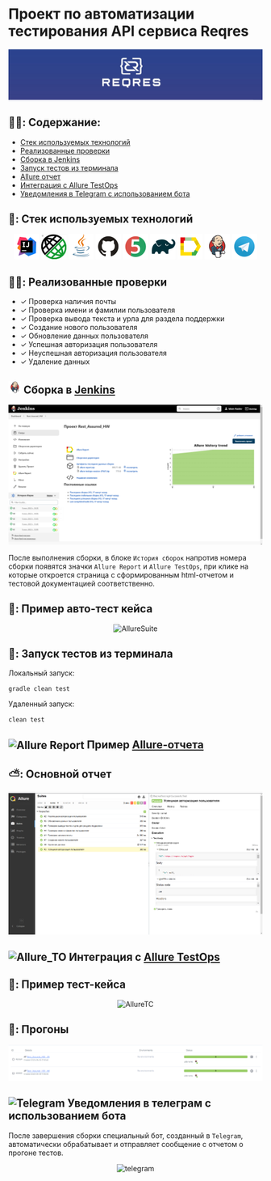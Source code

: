 # Проект по автоматизации тестирования API сервиса Reqres
<img  src="media/screens/reqresin.jpg">

## :man_student:: Содержание:

- <a href="#tools"> Стек используемых технологий</a>
- <a href="#checking"> Реализованные проверки</a>
- <a href="#jenkins"> Сборка в Jenkins</a>
- <a href="#console"> Запуск тестов из терминала</a>
- <a href="#allureReport"> Allure отчет</a>
- <a href="#allure"> Интеграция с Allure TestOps</a>
- <a href="#tg"> Уведомления в Telegram с использованием бота</a>

<a id="tools"></a>
## 🧰: Стек используемых технологий

<p align="center">
<a href="https://www.jetbrains.com/idea/"><img src="media/logo/Idea.svg" width="50" height="50"  alt="IDEA"/></a>
<a href="https://https://rest-assured.io/"><img src="media/logo/rest-assured.jpg" width="50" height="50"  alt="Rest-Assured"/></a>
<a href="https://www.java.com/"><img src="media/logo/Java.svg" width="50" height="50"  alt="Java"/></a>
<a href="https://github.com/"><img src="media/logo/GitHub.svg" width="50" height="50"  alt="Github"/></a>
<a href="https://junit.org/junit5/"><img src="media/logo/Junit5.svg" width="50" height="50"  alt="JUnit 5"/></a>
<a href="https://gradle.org/"><img src="media/logo/Gradle.svg" width="50" height="50"  alt="Gradle"/></a>
<a href="https://github.com/allure-framework/allure2"><img src="media/logo/Allure.svg" width="50" height="50"  alt="Allure"/></a>
<a href="https://www.jenkins.io/"><img src="media/logo/Jenkins.svg" width="50" height="50"  alt="Jenkins"/></a>
<a href="https://https://telegram.org/"><img src="media/logo/Telegram.svg" width="50" height="50"  alt="Telegram"/></a>
</p>

<a id="checking"></a>
## :male_detective:: Реализованные проверки

- ✓ Проверка наличия почты
- ✓ Проверка имени и фамилии пользователя 
- ✓ Проверка вывода текста и урла для раздела поддержки
- ✓ Создание нового пользователя
- ✓ Обновление данных пользователя
- ✓ Успешная авторизация пользователя
- ✓ Неуспешная авторизация пользователя
- ✓ Удаление данных

<a id="jenkins"></a>
## <img src="media/logo/Jenkins.svg" width="25" height="25"  alt="Jenkins"/></a> Сборка в <a target="_blank" href="https://jenkins.autotests.cloud/job/Rest_Api_Kurysheva/"> Jenkins </a>
<p align="center">
<a href="https://jenkins.autotests.cloud/job/Rest_Api_Kurysheva/"><img src="media/screens/Jenkins.png" alt="Jenkins1"/></a>
</p>
После выполнения сборки, в блоке <code>История сборок</code> напротив номера сборки появятся значки <code>Allure Report</code> и <code>Allure TestOps</code>, при клике на которые откроется страница с сформированным html-отчетом и тестовой документацией соответственно.


## 🧪: Пример авто-тест кейса
<p align="center">
<img title="AllureSuite" src="media/screens/AllureTC.jpg">
</p>

<a id="console"></a>
## :rocket:: Запуск тестов из терминала
Локальный запуск:
```
gradle clean test
```

Удаленный запуск:
```
clean test
```
<a id="allureReport"></a>
## <img width="4%" style="vertical-align:middle" title="Allure Report" src="media/logo/Allure.png"> </a> Пример <a target="_blank" href="https://jenkins.autotests.cloud/job/Rest_Api_Kurysheva/allure/"> Allure-отчета </a>
## ⛅: Основной отчет

<p align="center">
<img title="Allure Overview" src="media/screens/Allure.png">
</p>

<a id="allure"></a>
## <img src="media/logo/AllureTestOps.png" width="25" height="25"  alt="Allure_TO"/></a> Интеграция с  <a target="_blank" href="https://allure.autotests.cloud/project/3351/dashboards"> Allure TestOps</a>

## :pinching_hand:: Пример тест-кейса
<p align="center">
<img title="AllureTC" src="media/screens/TestCase.jpg">
</p>

## :runner:: Прогоны
<p align="center">
<img title="Allure Tests" src="media/screens/Allure2.png">
</p>

<a id="tg"></a>
## <img src="media/logo/Telegram.png" width="25" height="25"  alt="Telegram"/></a> Уведомления в телеграм с использованием бота 
После завершения сборки специальный бот, созданный в <code>Telegram</code>, автоматически обрабатывает и отправляет сообщение с отчетом о прогоне тестов.

<p align="center">
<img title="telegram" src="media/screens/Telegram1.jpg">
</p>
